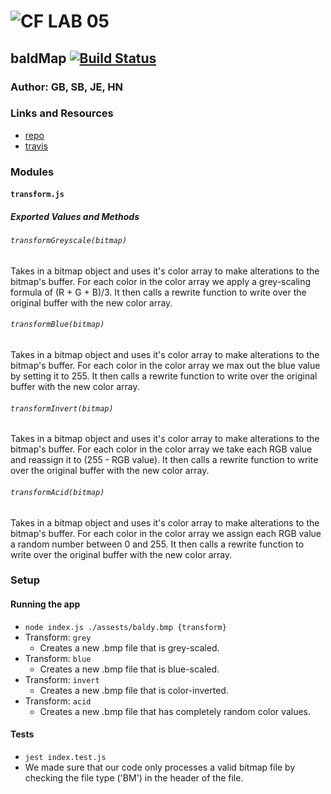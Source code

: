 ![CF](http://i.imgur.com/7v5ASc8.png) LAB 05
=================================================

##  baldMap [![Build Status](https://www.travis-ci.com/baldmap/baldmap.svg?branch=master)](https://www.travis-ci.com/baldmap/baldmap)

### Author: GB, SB, JE, HN

### Links and Resources
* [repo](https://github.com/baldmap)
* [travis](https://www.travis-ci.com/baldmap/baldmap)

### Modules
#### `transform.js`
##### Exported Values and Methods

###### `transformGreyscale(bitmap)`
Takes in a bitmap object and uses it's color array to make alterations to the bitmap's buffer. For each color in the color array we apply a grey-scaling formula of (R + G + B)/3. It then calls a rewrite function to write over the original buffer with the new color array. 

###### `transformBlue(bitmap)`
Takes in a bitmap object and uses it's color array to make alterations to the bitmap's buffer. For each color in the color array we max out the blue value by setting it to 255. It then calls a rewrite function to write over the original buffer with the new color array.

###### `transformInvert(bitmap)`
Takes in a bitmap object and uses it's color array to make alterations to the bitmap's buffer. For each color in the color array we take each RGB value and reassign it to (255 - RGB value). It then calls a rewrite function to write over the original buffer with the new color array.

###### `transformAcid(bitmap)`
Takes in a bitmap object and uses it's color array to make alterations to the bitmap's buffer. For each color in the color array we assign each RGB value  a random number between 0 and 255. It then calls a rewrite function to write over the original buffer with the new color array.  

### Setup
#### Running the app
* `node index.js ./assests/baldy.bmp {transform}`
* Transform: `grey`
  * Creates a new .bmp file that is grey-scaled.
* Transform: `blue`
  * Creates a new .bmp file that is blue-scaled.
* Transform: `invert`
  * Creates a new .bmp file that is color-inverted.
* Transform: `acid`
  * Creates a new .bmp file that has completely random color values.
  
#### Tests
* `jest index.test.js`
* We made sure that our code only processes a valid bitmap file by checking the file type ('BM') in the header of the file.